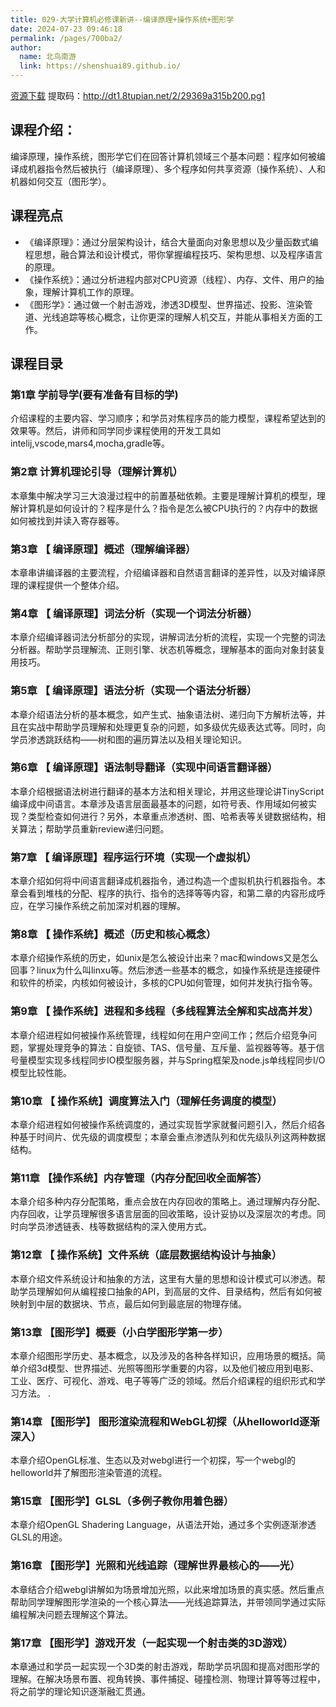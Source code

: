 ```yaml
---
title: 029-大学计算机必修课新讲--编译原理+操作系统+图形学
date: 2024-07-23 09:46:18
permalink: /pages/700ba2/
author: 
  name: 北鸟南游
  link: https://shenshuai89.github.io/
---
```

[资源下载](https://pan.baidu.com/s/1JRyCmU7R4NEwJ4_yLTesag) 提取码：http://dt1.8tupian.net/2/29369a315b200.pg1		
## 课程介绍：
编译原理，操作系统，图形学它们在回答计算机领域三个基本问题：程序如何被编译成机器指令然后被执行（编译原理）、多个程序如何共享资源（操作系统）、人和机器如何交互（图形学）。

## 课程亮点
- 《编译原理》：通过分层架构设计，结合大量面向对象思想以及少量函数式编程思想，融合算法和设计模式，带你掌握编程技巧、架构思想、以及程序语言的原理。
- 《操作系统》：通过分析进程内部对CPU资源（线程）、内存、文件、用户的抽象，理解计算机工作的原理。
- 《图形学》：通过做一个射击游戏，渗透3D模型、世界描述、投影、渲染管道、光线追踪等核心概念，让你更深的理解人机交互，并能从事相关方面的工作。

## 课程目录

### 第1章 学前导学(要有准备有目标的学) 
介绍课程的主要内容、学习顺序；和学员对焦程序员的能力模型，课程希望达到的效果等。然后，讲师和同学同步课程使用的开发工具如intelij,vscode,mars4,mocha,gradle等。

### 第2章 计算机理论引导（理解计算机）
本章集中解决学习三大浪漫过程中的前置基础依赖。主要是理解计算机的模型，理解计算机是如何设计的？程序是什么？指令是怎么被CPU执行的？内存中的数据如何被找到并读入寄存器等。

### 第3章 【 编译原理】概述（理解编译器）
本章串讲编译器的主要流程，介绍编译器和自然语言翻译的差异性，以及对编译原理的课程提供一个整体介绍。

### 第4章 【 编译原理】词法分析（实现一个词法分析器）
本章介绍编译器词法分析部分的实现，讲解词法分析的流程，实现一个完整的词法分析器。帮助学员理解流、正则引擎、状态机等概念，理解基本的面向对象封装复用技巧。

### 第5章 【 编译原理】语法分析（实现一个语法分析器）
本章介绍语法分析的基本概念，如产生式、抽象语法树、递归向下方解析法等，并且在实战中帮助学员理解和处理更复杂的问题，如多级优先级表达式等。同时，向学员渗透跳跃结构——树和图的遍历算法以及相关理论知识。

### 第6章 【 编译原理】语法制导翻译（实现中间语言翻译器）
本章介绍根据语法树进行翻译的基本方法和相关理论，并用这些理论讲TinyScript编译成中间语言。本章涉及语言层面最基本的问题，如符号表、作用域如何被实现？类型检查如何进行？另外，本章重点渗透树、图、哈希表等关键数据结构，相关算法；帮助学员重新review递归问题。

### 第7章 【 编译原理】程序运行环境（实现一个虚拟机）
本章介绍如何将中间语言翻译成机器指令，通过构造一个虚拟机执行机器指令。本章会看到堆栈的分配、程序的执行、指令的选择等等内容，和第二章的内容形成呼应，在学习操作系统之前加深对机器的理解。

### 第8章 【 操作系统】概述（历史和核心概念）
本章介绍操作系统的历史，如unix是怎么被设计出来？mac和windows又是怎么回事？linux为什么叫linxu等。然后渗透一些基本的概念，如操作系统是连接硬件和软件的桥梁，内核如何被设计，多核的CPU如何管理，如何并发执行指令等。

### 第9章 【 操作系统】进程和多线程（多线程算法全解和实战高并发）
本章介绍进程如何被操作系统管理，线程如何在用户空间工作；然后介绍竞争问题，掌握处理竞争的算法：自旋锁、TAS、信号量、互斥量、监视器等等。基于信号量模型实现多线程同步IO模型服务器，并与Spring框架及node.js单线程同步I/O模型比较性能。

### 第10章 【 操作系统】调度算法入门（理解任务调度的模型）
本章介绍进程如何被操作系统调度的，通过实现哲学家就餐问题引入，然后介绍各种基于时间片、优先级的调度模型；本章会重点渗透队列和优先级队列这两种数据结构。

### 第11章 【操作系统】内存管理（内存分配回收全面解答）
本章介绍多种内存分配策略，重点会放在内存回收的策略上。通过理解内存分配、内存回收，让学员理解很多语言层面的回收策略，设计妥协以及深层次的考虑。同时向学员渗透链表、栈等数据结构的深入使用方式。

### 第12章 【 操作系统】文件系统（底层数据结构设计与抽象）
本章介绍文件系统设计和抽象的方法，这里有大量的思想和设计模式可以渗透。帮助学员理解如何从编程接口抽象的API，到高层的文件、目录结构，然后有如何被映射到中层的数据块、节点，最后如何到最底层的物理存储。

### 第13章 【图形学】概要（小白学图形学第一步）
本章介绍图形学历史、基本概念，以及涉及的各种各样知识，应用场景的概括。简单介绍3d模型、世界描述、光照等图形学重要的内容，以及他们被应用到电影、工业、医疗、可视化、游戏、电子等等广泛的领域。然后介绍课程的组织形式和学习方法。 .

### 第14章 【图形学】 图形渲染流程和WebGL初探（从helloworld逐渐深入）
本章介绍OpenGL标准、生态以及对webgl进行一个初探，写一个webgl的helloworld并了解图形渲染管道的流程。

### 第15章 【图形学】GLSL（多例子教你用着色器）
本章介绍OpenGL Shadering Language，从语法开始，通过多个实例逐渐渗透GLSL的用途。

### 第16章 【图形学】光照和光线追踪（理解世界最核心的——光）
本章结合介绍webgl讲解如为场景增加光照，以此来增加场景的真实感。然后重点帮助同学理解图形学渲染的一个核心算法——光线追踪算法，并带领同学通过实际编程解决问题去理解这个算法。

### 第17章 【图形学】游戏开发（一起实现一个射击类的3D游戏）
本章通过和学员一起实现一个3D类的射击游戏，帮助学员巩固和提高对图形学的理解。在解决场景布置、视角转换、事件捕捉、碰撞检测、物理计算等等过程中，将之前学的理论知识逐渐融汇贯通。